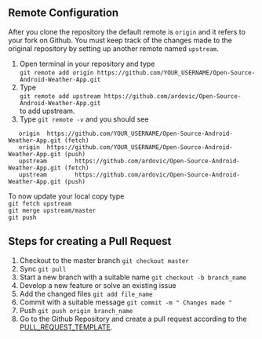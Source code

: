 ## Remote Configuration
After you clone the repository the default remote is `origin` and it refers to your fork on Github. You must keep track of the changes made to the original repository by setting up another remote named `upstream`.

1. Open terminal in your repository and type <br>`git remote add origin https://github.com/YOUR_USERNAME/Open-Source-Android-Weather-App.git`
2. Type <br>` git remote add upstream https://github.com/ardovic/Open-Source-Android-Weather-App.git `<br>to add upstream.
3. Type ` git remote -v ` and you should see <br>
```
   origin  https://github.com/YOUR_USERNAME/Open-Source-Android-Weather-App.git (fetch)
   origin  https://github.com/YOUR_USERNAME/Open-Source-Android-Weather-App.git (push) 
   upstream        https://github.com/ardovic/Open-Source-Android-Weather-App.git (fetch)
   upstream        https://github.com/ardovic/Open-Source-Android-Weather-App.git (push)
```

To now update your local copy type <br> `git fetch upstream` <br> `git merge upstream/master` <br> `git push`

## Steps for creating a Pull Request

1. Checkout to the master branch `git checkout master`
2. Sync `git pull`
3. Start a new branch with a suitable name `git checkout -b branch_name`
4. Develop a new feature or solve an existing issue 
5. Add the changed files `git add file_name`
6. Commit with a suitable message `git commit -m " Changes made "`
7. Push `git push origin branch_name`
8. Go to the Github Repository and create a pull request according to the [PULL_REQUEST_TEMPLATE](https://github.com/ardovic/Open-Source-Android-Weather-App/blob/master/.github/pull_request_template.md).
